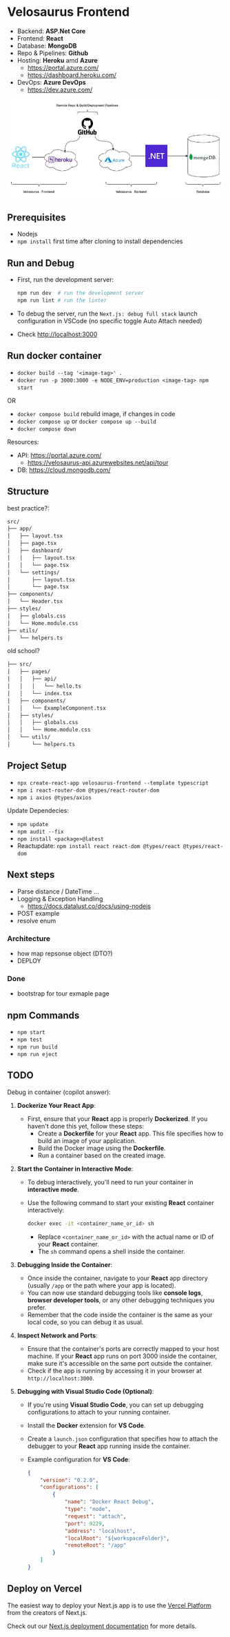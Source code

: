 # Velosaurus Frontend

- Backend: **ASP.Net Core**
- Frontend: **React**
- Database: **MongoDB**
- Repo & Pipelines: **Github**
- Hosting: **Heroku** amd **Azure**
  - <https://portal.azure.com/>
  - <https://dashboard.heroku.com/>
- DevOps: **Azure DevOps**
  - <https://dev.azure.com/>

![Project Structure](velosaurus_architecture.jpg)

## Prerequisites

- Nodejs
- `npm install` first time after cloning to install dependencies

## Run and Debug

- First, run the development server:

    ```bash
    npm run dev  # run the development server
    npm run lint # run the linter
    ```

- To debug the server, run the `Next.js: debug full stack` launch configuration in VSCode (no specific toggle Auto Attach needed)

- Check <http://localhost:3000>

## Run docker container

- `docker build --tag '<image-tag>' .`
- `docker run -p 3000:3000 -e NODE_ENV=production <image-tag> npm start`

OR

- `docker compose build` rebuild image, if changes in code
- `docker compose up` or `docker compose up --build`
- `docker compose down`

Resources:

- API: <https://portal.azure.com/>
  - <https://velosaurus-api.azurewebsites.net/api/tour>
- DB: <https://cloud.mongodb.com/>

## Structure

best practice?:

```bash
src/
├── app/
│   ├── layout.tsx
│   ├── page.tsx
│   ├── dashboard/
│   │   ├── layout.tsx
│   │   └── page.tsx
│   └── settings/
│       ├── layout.tsx
│       └── page.tsx
├── components/
│   └── Header.tsx
├── styles/
│   ├── globals.css
│   └── Home.module.css
├── utils/
│   └── helpers.ts
```

old school?

```bash
├── src/
│   ├── pages/
│   │   ├── api/
│   │   │   └── hello.ts
│   │   └── index.tsx
│   ├── components/
│   │   └── ExampleComponent.tsx
│   ├── styles/
│   │   ├── globals.css
│   │   └── Home.module.css
│   └── utils/
│       └── helpers.ts
```

## Project Setup

- `npx create-react-app velosaurus-frontend --template typescript`
- `npm i react-router-dom @types/react-router-dom`
- `npm i axios @types/axios`

Update Dependecies:

- `npm update`
- `npm audit --fix`
- `npm install <package>@latest`
- Reactupdate: `npm install react react-dom @types/react @types/react-dom`

## Next steps

- Parse distance / DateTime ...
- Logging & Exception Handling
  - <https://docs.datalust.co/docs/using-nodejs>
- POST example
- resolve enum

### Architecture

- how map repsonse object (DTO?)
- DEPLOY

### Done

- bootstrap for tour exmaple page

## npm Commands

- `npm start`
- `npm test`
- `npm run build`
- `npm run eject`

## TODO

Debug in container (copilot answer):

1. **Dockerize Your React App**:
    - First, ensure that your **React** app is properly **Dockerized**. If you haven't done this yet, follow these steps:
        - Create a **Dockerfile** for your **React** app. This file specifies how to build an image of your application.
        - Build the Docker image using the **Dockerfile**.
        - Run a container based on the created image.

2. **Start the Container in Interactive Mode**:
    - To debug interactively, you'll need to run your container in **interactive mode**.
    - Use the following command to start your existing **React** container interactively:

        ```bash
        docker exec -it <container_name_or_id> sh
        ```

        - Replace `<container_name_or_id>` with the actual name or ID of your **React** container.
        - The `sh` command opens a shell inside the container.

3. **Debugging Inside the Container**:
    - Once inside the container, navigate to your **React** app directory (usually `/app` or the path where your app is located).
    - You can now use standard debugging tools like **console logs**, **browser developer tools**, or any other debugging techniques you prefer.
    - Remember that the code inside the container is the same as your local code, so you can debug it as usual.

4. **Inspect Network and Ports**:
    - Ensure that the container's ports are correctly mapped to your host machine. If your **React** app runs on port 3000 inside the container, make sure it's accessible on the same port outside the container.
    - Check if the app is running by accessing it in your browser at `http://localhost:3000`.

5. **Debugging with Visual Studio Code (Optional)**:
    - If you're using **Visual Studio Code**, you can set up debugging configurations to attach to your running container.
    - Install the **Docker** extension for **VS Code**.
    - Create a `launch.json` configuration that specifies how to attach the debugger to your **React** app running inside the container.
    - Example configuration for **VS Code**:

        ```json
        {
            "version": "0.2.0",
            "configurations": [
                {
                    "name": "Docker React Debug",
                    "type": "node",
                    "request": "attach",
                    "port": 9229,
                    "address": "localhost",
                    "localRoot": "${workspaceFolder}",
                    "remoteRoot": "/app"
                }
            ]
        }
        ```

## Deploy on Vercel

The easiest way to deploy your Next.js app is to use the [Vercel Platform](https://vercel.com/new?utm_medium=default-template&filter=next.js&utm_source=create-next-app&utm_campaign=create-next-app-readme) from the creators of Next.js.

Check out our [Next.js deployment documentation](https://nextjs.org/docs/app/building-your-application/deploying) for more details.
